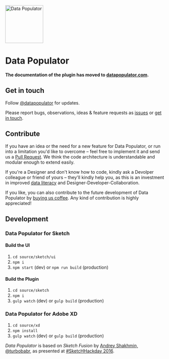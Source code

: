 <img src="https://www.datapopulator.com/datapopulator-appicon.svg" width="120" alt ="Data Populator">

# Data Populator

**The documentation of the plugin has moved to [datapopulator.com](http://www.datapopulator.com).**

## Get in touch

Follow [@datapopulator](https://twitter.com/datapopulator) for updates.

Please report bugs, observations, ideas & feature requests as [issues](https://github.com/preciousforever/data-populator/issues) or [get in touch](mailto:feedback@datapopulator.com).

## Contribute
If you have an idea or the need for a new feature for Data Populator, or run into a limitation you'd like to overcome – feel free to implement it and send us a [Pull Request](https://github.com/preciousforever/data-populator/pulls). We think the code architecture is understandable and modular enough to extend easily.

If you're a Designer and don't know how to code, kindly ask a Devolper colleague or friend of yours – they'll kindly help you, as this is an investment in improved [data literacy](https://medium.com/sketch-app-sources/designing-with-meaningful-data-5456b40e172e) and Designer-Developer-Collaboration. 

If you like, you can also contribute to the future development of Data Populator by [buying us coffee](https://www.buymeacoffee.com/precious). Any kind of contribution is highly appreciated!

## Development

### Data Populator for Sketch

#### Build the UI
1. `cd source/sketch/ui`
2. `npm i`
3. `npm start` (dev) or `npm run build` (production)

#### Build the Plugin
1. `cd source/sketch`
2. `npm i`
3. `gulp watch` (dev) or `gulp build` (production)

### Data Populator for Adobe XD

1. `cd source/xd`
2. `npm install`
3. `gulp watch` (dev) or `gulp build` (production)

_Data Populator_ is based on _Sketch Fusion_ by [Andrey Shakhmin, @turbobabr](https://github.com/turbobabr), as presented at [#SketcHHackday 2016](http://designtoolshackday.com).
